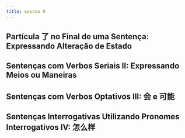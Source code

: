 ```yaml
---
title: Lesson 9
---
```

## Partícula 了 no Final de uma Sentença: Expressando Alteração de Estado
## Sentenças com Verbos Seriais II: Expressando Meios ou Maneiras
## Sentenças com Verbos Optativos III: 会 e 可能
## Sentenças Interrogativas Utilizando Pronomes Interrogativos IV: 怎么样